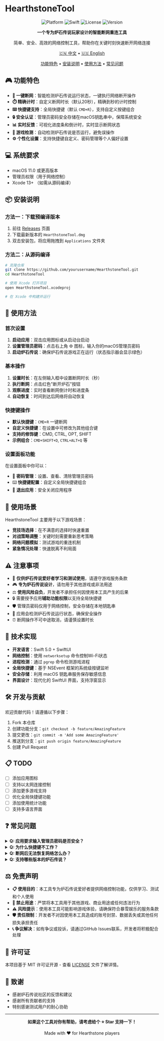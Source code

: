 # HearthstoneTool

<div align="center">

![Platform](https://img.shields.io/badge/platform-macOS-blue)
![Swift](https://img.shields.io/badge/Swift-5.0-orange)
![License](https://img.shields.io/badge/license-MIT-green)
![Version](https://img.shields.io/badge/version-1.0.0-brightgreen)

**一个专为炉石传说玩家设计的智能断网重连工具**

简单、安全、高效的网络控制工具，帮助你在关键时刻快速断开网络连接

[🇨🇳 中文](README.md) • [🇺🇸 English](README_EN.md)

[功能特色](#功能特色) • [安装说明](#安装说明) • [使用方法](#使用方法) • [常见问题](#常见问题)

</div>

## 🎮 功能特色

- **🚀 一键断网**：智能检测炉石传说运行状态，一键执行网络断开操作
- **⏱️ 精确计时**：自定义断网时长（默认20秒），精确到秒的计时控制
- **⌨️ 快捷键支持**：全局快捷键（默认 `CMD+R`），支持自定义按键组合
- **🔒 安全认证**：管理员密码安全存储在macOS钥匙串中，保障系统安全
- **📊 实时反馈**：可视化进度条和倒计时，实时显示断网状态
- **🎯 游戏检测**：自动检测炉石传说是否运行，避免误操作
- **⚙️ 个性化设置**：支持快捷键自定义、密码管理等个人偏好设置

## 💻 系统要求

- macOS 11.0 或更高版本
- 管理员权限（用于网络控制）
- Xcode 13+ （如需从源码编译）

## 📦 安装说明

### 方法一：下载预编译版本
1. 前往 [Releases](../../releases) 页面
2. 下载最新版本的 `HearthstoneTool.dmg`
3. 双击安装包，将应用拖拽到 `Applications` 文件夹

### 方法二：从源码编译
```bash
# 克隆仓库
git clone https://github.com/yourusername/HearthstoneTool.git
cd HearthstoneTool

# 使用 Xcode 打开项目
open HearthstoneTool.xcodeproj

# 在 Xcode 中构建并运行
```

## 🚀 使用方法

### 首次设置
1. **启动应用**：双击应用图标或从启动台启动
2. **设置管理员密码**：点击右上角 ⚙️ 图标，输入你的macOS管理员密码
3. **启动炉石传说**：确保炉石传说游戏正在运行（状态指示器会显示绿色）

### 基本操作
1. **设置时长**：在左侧输入框中设置断网时长（秒）
2. **执行断网**：点击红色"断开炉石"按钮
3. **观察进度**：实时查看断网倒计时和进度条
4. **自动恢复**：时间到达后网络将自动恢复

### 快捷键操作
- **默认快捷键**：`CMD+R` 一键断网
- **自定义快捷键**：在设置中可修改为其他组合键
- **支持的修饰键**：CMD, CTRL, OPT, SHIFT
- **示例组合**：`CMD+SHIFT+D`, `CTRL+ALT+Q` 等

### 设置面板功能
在设置面板中你可以：
- 🔐 **密码管理**：设置、查看、清除管理员密码
- ⌨️ **快捷键配置**：自定义全局快捷键组合
- 🚪 **退出应用**：安全关闭应用程序

## 🎯 使用场景

HearthstoneTool 主要用于以下游戏场景：
- **竞技场选择**：在不满意的选择时快速重置
- **对战策略调整**：关键时刻需要重新思考策略
- **网络问题模拟**：测试游戏的重连机制
- **紧急情况处理**：快速脱离不利局面

## ⚠️ 注意事项

- 🔴 **仅供炉石传说爱好者学习和测试使用**，请遵守游戏服务条款
- 🎮 **专为炉石传说设计**，请勿用于其他游戏或非法用途
- ⚖️ **使用风险自负**，开发者不承担任何因使用本工具产生的后果
- 🔒 需要授予应用**辅助功能权限**以支持全局快捷键
- 🛡️ 管理员密码仅用于网络控制，安全存储在本地钥匙串
- 📱 应用会检测炉石传说运行状态，确保安全操作
- ⏰ 断网操作不可中途取消，请谨慎设置时长

## 🔧 技术实现

- **开发语言**：Swift 5.0 + SwiftUI
- **网络控制**：使用 `networksetup` 命令控制Wi-Fi状态
- **进程检测**：通过 `pgrep` 命令检测游戏进程
- **全局快捷键**：基于 NSEvent 框架的系统级按键监听
- **安全存储**：利用 macOS 钥匙串服务保存敏感信息
- **界面设计**：现代化的 SwiftUI 界面，支持浮窗显示

## 🛠️ 开发与贡献

欢迎贡献代码！请遵循以下步骤：

1. Fork 本仓库
2. 创建功能分支：`git checkout -b feature/AmazingFeature`
3. 提交更改：`git commit -m 'Add some AmazingFeature'`
4. 推送到分支：`git push origin feature/AmazingFeature`
5. 创建 Pull Request

## 📋 TODO

- [ ] 添加应用图标
- [ ] 支持以太网连接控制
- [ ] 添加更多游戏支持
- [ ] 优化全局快捷键功能
- [ ] 添加使用统计功能
- [ ] 支持多语言界面

## ❓ 常见问题

<details>
<summary><strong>Q: 应用要求输入管理员密码是否安全？</strong></summary>
<br>
A: 完全安全。密码仅用于执行网络控制命令，使用 macOS 钥匙串加密存储，应用本身不会上传或泄露任何信息。
</details>

<details>
<summary><strong>Q: 为什么快捷键不工作？</strong></summary>
<br>
A: 请检查：1) 是否授予了辅助功能权限；2) 快捷键是否与系统快捷键冲突；3) 炉石传说是否正在运行。
</details>

<details>
<summary><strong>Q: 断网后无法恢复网络怎么办？</strong></summary>
<br>
A: 可以手动在系统偏好设置中重新开启Wi-Fi，或等待应用自动恢复（通常在设定时间后自动执行）。
</details>

<details>
<summary><strong>Q: 支持哪些版本的炉石传说？</strong></summary>
<br>
A: 支持官方版本、测试版本等所有主流炉石传说客户端。
</details>

## ⚖️ 免责声明

- **📋 使用目的**：本工具专为炉石传说爱好者提供网络控制功能，仅供学习、测试和个人使用
- **🚫 禁止用途**：严禁将本工具用于其他游戏、商业用途或任何违法行为
- **⚠️ 风险提示**：使用本工具可能影响游戏体验，请确保符合暴雪娱乐的服务条款
- **🛡️ 责任限制**：开发者不对因使用本工具造成的账号封禁、数据丢失或其他任何损失承担责任
- **📞 争议解决**：如有争议或投诉，请通过GitHub Issues联系，开发者将积极配合处理

## 📄 许可证

本项目基于 MIT 许可证开源 - 查看 [LICENSE](LICENSE) 文件了解详情。

## 🙏 致谢

- 感谢炉石传说社区的反馈和建议
- 感谢所有贡献者的支持
- 特别感谢测试用户的耐心协助

---

<div align="center">

**如果这个工具对你有帮助，请考虑给个 ⭐️ Star 支持一下！**

Made with ❤️ for Hearthstone players

</div>